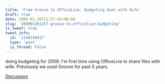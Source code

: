 ```yaml
---
title: 'From Groove to OfficeLive: Budgeting Duet with Wife'
draft: true
date: 2009-01-26T12:57:43+00:00
slug: '200901261257-groove-to-officelive-budgeting'
is_tweet: true
tweet_info:
  id: '1148316917'
  type: 'post'
  is_thread: False
---
```




doing budgeting for 2009. I'm first time using OfficeLive to share files with wife. Previously we used Groove for past 5 years.

[Discussion](https://x.com/sytelus/status/1148316917)
